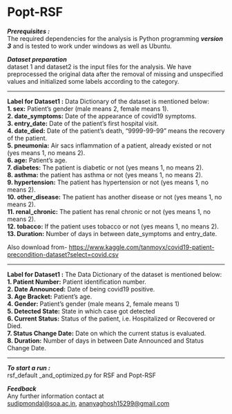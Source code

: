 # Popt-RSF

***Prerequisites :*** <br/>
The required dependencies for the analysis is Python programming ***version 3***
and is tested to work under windows as well as Ubuntu.<br/>


***Dataset preparation*** <br/>
dataset 1 and dataset2 is the input files for the analysis. We have preprocessed the original data after the removal of missing and unspecified values and initialized some labels according to the category. <br/>

*********************

**Label for Dataset1 :** Data Dictionary of the dataset is mentioned below:<br/>
**1. sex:** Patient’s gender (male means 2, female means 1).<br/>
**2. date_symptoms:** Date of the appearance of covid19 symptoms.<br/>
**3. entry_date:** Date of the patient’s first hospital visit.<br/>
**4. date_died:** Date of the patient’s death, “9999-99-99” means the recovery of the patient. <br/>
**5. pneumonia:** Air sacs inflammation of a patient, already existed or not (yes means 1, no means 2). <br/>
**6. age:** Patient’s age. <br/>
**7. diabetes:** The patient is diabetic or not (yes means 1, no means 2). <br/>
**8. asthma:** the patient has asthma or not (yes means 1, no means 2). <br/>
**9. hypertension:** The patient has hypertension or not (yes means 1, no means 2). <br/>
**10. other_disease:** The patient has another disease or not (yes means 1, no means 2). <br/>
**11. renal_chronic:** The patient has renal chronic or not (yes means 1, no means 2). <br/>
**12. tobacco:** If the patient uses tobacco or not (yes means 1, no means 2). <br/>
**13. Duration:** Number of days in between date_symptoms and entry_date. <br/>

Also download from- https://www.kaggle.com/tanmoyx/covid19-patient-precondition-dataset?select=covid.csv
*********************

**Label for Dataset1 :** The Data Dictionary of the dataset is mentioned below: <br/>
**1. Patient Number:** Patient identification number. <br/>
**2. Date Announced:** Date of being covid19 positive. <br/>
**3. Age Bracket:** Patient’s age. <br/>
**4. Gender:** Patient’s gender (male means 2, female means 1) <br/>
**5. Detected State:** State in which case got detected <br/>
**6. Current Status:** Status of the patient, i.e. Hospitalized or Recovered or Died. <br/>
**7. Status Change Date:** Date on which the current status is evaluated.  <br/>
**8. Duration:** Number of days in between Date Announced and Status Change Date. <br/>

*********************

***To start a run :*** <br/>
rsf_default _and_optimized.py for RSF and Popt-RSF
 <br/>



***Feedback*** <br/>
Any further information contact at <br/> 
sudipmondal@soa.ac.in, ananyaghosh15299@gmail.com
